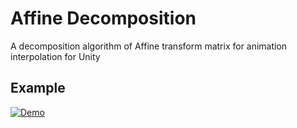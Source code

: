 # Affine Decomposition
A decomposition algorithm of Affine transform matrix for animation interpolation for Unity

## Example

[![Demo](http://img.youtube.com/vi/UtXhv53DYkI/maxresdefault.jpg)](https://youtu.be/UtXhv53DYkI)
